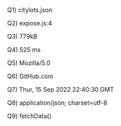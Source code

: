 Q1) citylots.json

Q2) expose.js:4

Q3) 779kB

Q4) 525 ms

Q5) Mozilla/5.0

Q6) GitHub.com

Q7) Thur, 15 Sep 2022 22:40:30 GMT

Q8) application/json; charset=utf-8

Q9) fetchData()